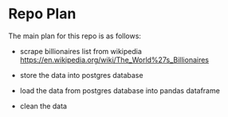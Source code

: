 # Repo Plan

The main plan for this repo is as follows:

- scrape billionaires list from wikipedia https://en.wikipedia.org/wiki/The_World%27s_Billionaires

- store the data into postgres database

- load the data from postgres database into pandas dataframe

- clean the data